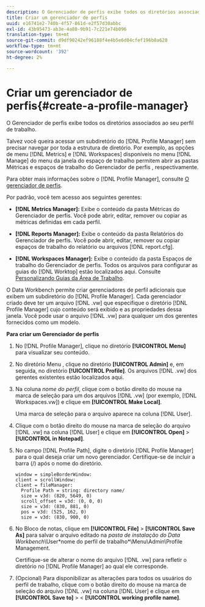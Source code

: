 ```yaml
---
description: O Gerenciador de perfis exibe todos os diretórios associados ao seu perfil de trabalho.
title: Criar um gerenciador de perfis
uuid: e16741e2-740b-4f57-861d-e2f57d30abbc
exl-id: 43b95473-ab3e-4a80-9b91-7c221e74b096
translation-type: tm+mt
source-git-commit: d9df90242ef96188f4e4b5e6d04cfef196b0a628
workflow-type: tm+mt
source-wordcount: '392'
ht-degree: 2%

---
```


# Criar um gerenciador de perfis{#create-a-profile-manager}

O Gerenciador de perfis exibe todos os diretórios associados ao seu perfil de trabalho.

Talvez você queira acessar um subdiretório do [!DNL Profile Manager] sem precisar navegar por toda a estrutura de diretório. Por exemplo, as opções de menu [!DNL Metrics] e [!DNL Workspaces] disponíveis no menu [!DNL Manage] do menu da janela do espaço de trabalho permitem abrir as pastas Métricas e espaços de trabalho do Gerenciador de perfis , respectivamente.

Para obter mais informações sobre o [!DNL Profile Manager], consulte [O gerenciador de perfis](https://docs.adobe.com/content/help/en/data-workbench/using/client/ui-analysis-features/cstm-prof-files-mgrs/c-new-prof-mgrs.html).

Por padrão, você tem acesso aos seguintes gerentes:

* **[!DNL Metrics Manager]:** Exibe o conteúdo da pasta Métricas do Gerenciador de perfis. Você pode abrir, editar, remover ou copiar as métricas definidas em cada perfil.
* **[!DNL Reports Manager]:** Exibe o conteúdo da pasta Relatórios do Gerenciador de perfis. Você pode abrir, editar, remover ou copiar espaços de trabalho do relatório ou arquivos [!DNL report.cfg].

* **[!DNL Workspaces Manager]:** Exibe o conteúdo da pasta Espaços de trabalho do Gerenciador de perfis. Todos os arquivos para configurar as guias do [!DNL Worktop] estão localizados aqui. Consulte [Personalizando Guias da Área de Trabalho](../../../../home/c-get-started/c-intf-anlys-ftrs/c-cstm-wktp-tabs/c-cstm-wktp-tabs.md).

O Data Workbench permite criar gerenciadores de perfil adicionais que exibem um subdiretório do [!DNL Profile Manager]. Cada gerenciador criado deve ter um arquivo [!DNL .vw] que especifique o diretório [!DNL Profile Manager] cujo conteúdo será exibido e as propriedades dessa janela. Você pode usar o arquivo [!DNL .vw] para qualquer um dos gerentes fornecidos como um modelo.

**Para criar um Gerenciador de perfis**

1. No [!DNL Profile Manager], clique no diretório **[!UICONTROL Menu]** para visualizar seu conteúdo.
1. No diretório Menu , clique no diretório **[!UICONTROL Admin]** e, em seguida, no diretório **[!UICONTROL Profile]**. Os arquivos [!DNL .vw] dos gerentes existentes estão localizados aqui.
1. Na coluna *nome do perfil*, clique com o botão direito do mouse na marca de seleção para um dos arquivos [!DNL .vw] (por exemplo, [!DNL Workspaces.vw]) e clique em **[!UICONTROL Make Local]**.

   Uma marca de seleção para o arquivo aparece na coluna [!DNL User].

1. Clique com o botão direito do mouse na marca de seleção do arquivo [!DNL .vw] na coluna [!DNL User] e clique em **[!UICONTROL Open]** > **[!UICONTROL in Notepad]**.
1. No campo [!DNL Profile Path], digite o diretório [!DNL Profile Manager] para o qual deseja criar um novo gerenciador. Certifique-se de incluir a barra (/) após o nome do diretório.

   ```
   window = simpleBorderWindow:
   client = scrollWindow: 
   client = fileManager:
     Profile Path = string: directory name/
     size = v3d: (820, 5649, 0)
     scroll_offset = v3d: (0, 0, 0)
     size = v3d: (830, 881, 0)
     pos = v3d: (525, 162, 0)
     size = v3d: (830, 900, 0)
   ```

1. No Bloco de notas, clique em **[!UICONTROL File]** > **[!UICONTROL Save As]** para salvar o arquivo editado na *pasta de instalação do Data Workbench*\User\*nome do perfil de trabalho*\Menu\Admin\Profile Management.

   Certifique-se de alterar o nome do arquivo [!DNL .vw] para refletir o diretório no [!DNL Profile Manager] ao qual ele corresponde.

1. (Opcional) Para disponibilizar as alterações para todos os usuários do perfil de trabalho, clique com o botão direito do mouse na marca de seleção do arquivo [!DNL .vw] na coluna [!DNL User] e clique em **[!UICONTROL Save to]** > &lt; **[!UICONTROL working profile name]**.
